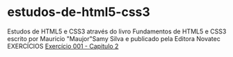 # estudos-de-html5-css3
 Estudos de HTML5 e CSS3 através do livro Fundamentos de HTML5 e CSS3 escrito por Mauricio "Maujor"Samy Silva e publicado pela Editora Novatec
 EXERCÍCIOS
<a href=" https://dinaeldomingos.github.io/estudos-de-html5-css3/Capitulo2/documento_html_minimo.html">Exercício 001 - Capitulo 2</a>